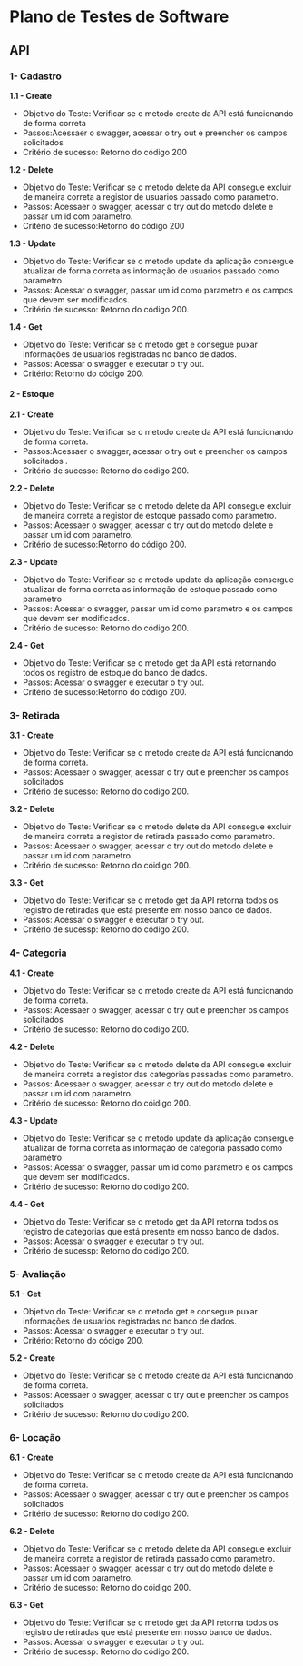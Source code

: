 # Plano de Testes de Software
## API
### 1- Cadastro 
 **1.1 - Create**

 - Objetivo do Teste: Verificar se o metodo create da API está funcionando de forma correta
 - Passos:Acessaer o swagger, acessar o try out e preencher os campos solicitados 
 - Critério de sucesso: Retorno do código 200

 **1.2 - Delete**

 - Objetivo do Teste: Verificar se o metodo delete da API consegue excluir de maneira correta a registor de usuarios passado como parametro.
 - Passos: Acessaer o swagger, acessar o try out do metodo delete e passar um id com parametro.
 - Critério de sucesso:Retorno do código 200

**1.3 - Update**
 
 - Objetivo do Teste: Verificar se o metodo update da aplicação consergue atualizar de forma correta as informação de usuarios passado como parametro 
 - Passos: Acessar o swagger, passar um id como parametro e os campos que devem ser modificados. 
 - Critério de sucesso: Retorno do código 200.

**1.4 - Get**
 - Objetivo do Teste: Verificar se o metodo get e consegue puxar informações de usuarios registradas no banco de dados. 
 - Passos: Acessar o swagger e executar o try out.
 - Critério: Retorno do código 200.

#### 2 - Estoque
**2.1 - Create**

 - Objetivo do Teste: Verificar se o metodo create da API está funcionando de forma correta.
 - Passos:Acessaer o swagger, acessar o try out e preencher os campos solicitados .
 - Critério de sucesso: Retorno do código 200.


**2.2 - Delete**
 
 - Objetivo do Teste: Verificar se o metodo delete da API consegue excluir de maneira correta a registor de estoque passado como parametro.
 - Passos: Acessaer o swagger, acessar o try out do metodo delete e passar um id com parametro.
 - Critério de sucesso:Retorno do código 200.

**2.3 - Update**

 - Objetivo do Teste: Verificar se o metodo update da aplicação consergue atualizar de forma correta as informação de estoque passado como parametro 
 - Passos: Acessar o swagger, passar um id como parametro e os campos que devem ser modificados. 
 - Critério de sucesso: Retorno do código 200.

**2.4 - Get**
 - Objetivo do Teste: Verificar se o metodo get da API está retornando todos os registro de estoque do banco de dados.
 - Passos: Acessar o swagger e executar o try out.
 - Critério de sucesso:Retorno do código 200.

### 3- Retirada
**3.1 - Create**

 - Objetivo do Teste: Verificar se o metodo create da API está funcionando de forma correta.
 - Passos: Acessaer o swagger, acessar o try out e preencher os campos solicitados
 - Critério de sucesso: Retorno do código 200.

**3.2 - Delete**
 - Objetivo do Teste: Verificar se o metodo delete da API consegue excluir de maneira correta a registor de retirada passado como parametro.
 - Passos: Acessaer o swagger, acessar o try out do metodo delete e passar um id com parametro.
 - Critério de sucesso: Retorno do cóidigo 200.

**3.3 - Get**
 - Objetivo do Teste: Verificar se o metodo get da API retorna todos os registro de retiradas que está presente em nosso banco de dados.
 - Passos: Acessar o swagger e executar o try out.
 - Critério de sucessp: Retorno do código 200.

 ### 4- Categoria
**4.1 - Create**

 - Objetivo do Teste: Verificar se o metodo create da API está funcionando de forma correta.
 - Passos: Acessaer o swagger, acessar o try out e preencher os campos solicitados
 - Critério de sucesso: Retorno do código 200.

**4.2 - Delete**
 - Objetivo do Teste: Verificar se o metodo delete da API consegue excluir de maneira correta a registor das categorias passadas como parametro.
 - Passos: Acessaer o swagger, acessar o try out do metodo delete e passar um id com parametro.
 - Critério de sucesso: Retorno do cóidigo 200.

 **4.3 - Update**

 - Objetivo do Teste: Verificar se o metodo update da aplicação consergue atualizar de forma correta as informação de categoria passado como parametro 
 - Passos: Acessar o swagger, passar um id como parametro e os campos que devem ser modificados. 
 - Critério de sucesso: Retorno do código 200.

**4.4 - Get**
 - Objetivo do Teste: Verificar se o metodo get da API retorna todos os registro de categorias que está presente em nosso banco de dados.
 - Passos: Acessar o swagger e executar o try out.
 - Critério de sucessp: Retorno do código 200.

 ### 5- Avaliação

 **5.1 - Get**
 - Objetivo do Teste: Verificar se o metodo get e consegue puxar informações de usuarios registradas no banco de dados. 
 - Passos: Acessar o swagger e executar o try out.
 - Critério: Retorno do código 200.

**5.2 - Create**

 - Objetivo do Teste: Verificar se o metodo create da API está funcionando de forma correta.
 - Passos: Acessaer o swagger, acessar o try out e preencher os campos solicitados
 - Critério de sucesso: Retorno do código 200.

 ### 6- Locação
**6.1 - Create**

 - Objetivo do Teste: Verificar se o metodo create da API está funcionando de forma correta.
 - Passos: Acessaer o swagger, acessar o try out e preencher os campos solicitados
 - Critério de sucesso: Retorno do código 200.

**6.2 - Delete**
 - Objetivo do Teste: Verificar se o metodo delete da API consegue excluir de maneira correta a registor de retirada passado como parametro.
 - Passos: Acessaer o swagger, acessar o try out do metodo delete e passar um id com parametro.
 - Critério de sucesso: Retorno do cóidigo 200.

**6.3 - Get**
 - Objetivo do Teste: Verificar se o metodo get da API retorna todos os registro de retiradas que está presente em nosso banco de dados.
 - Passos: Acessar o swagger e executar o try out.
 - Critério de sucessp: Retorno do código 200.
